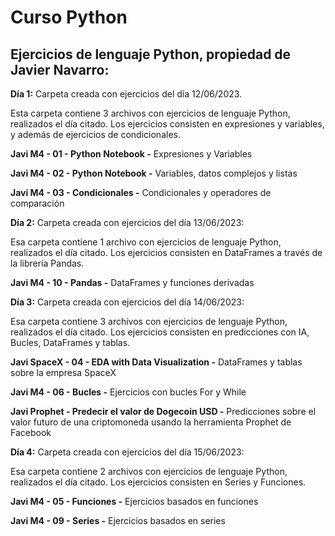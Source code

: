 # Curso Python
## Ejercicios de lenguaje Python, propiedad de Javier Navarro:

__Día 1:__
Carpeta creada con ejercicios del día 12/06/2023.

Esta carpeta contiene 3 archivos con ejercicios de lenguaje Python, realizados el día citado.
Los ejercicios consisten en expresiones y variables, y además de ejercicios de condicionales.
  
__Javi M4 - 01 - Python Notebook -__ Expresiones y Variables
    
__Javi M4 - 02 - Python Notebook -__ Variables, datos complejos y listas
    
__Javi M4 - 03 - Condicionales -__ Condicionales y operadores de comparación
    
__Día 2:__ 
Carpeta creada con ejercicios del día 13/06/2023:

Esa carpeta contiene 1 archivo con ejercicios de lenguaje Python, realizados el día citado.
Los ejercicios consisten en DataFrames a través de la librería Pandas.
    
__Javi M4 - 10 - Pandas -__ DataFrames y funciones derivadas

__Día 3:__ 
Carpeta creada con ejercicios del día 14/06/2023:

Esa carpeta contiene 3 archivos con ejercicios de lenguaje Python, realizados el día citado.
Los ejercicios consisten en predicciones con IA, Bucles, DataFrames y tablas.

__Javi SpaceX - 04 - EDA with Data Visualization -__ DataFrames y tablas sobre la empresa SpaceX

__Javi M4 - 06 - Bucles -__ Ejercicios con bucles For y While

__Javi Prophet - Predecir el valor de Dogecoin USD -__ Predicciones sobre el valor futuro de una criptomoneda usando la herramienta Prophet de Facebook

__Día 4:__ 
Carpeta creada con ejercicios del día 15/06/2023:

Esa carpeta contiene 2 archivos con ejercicios de lenguaje Python, realizados el día citado.
Los ejercicios consisten en Series y Funciones.

__Javi M4 - 05 - Funciones -__ Ejercicios basados en funciones

__Javi M4 - 09 - Series -__ Ejercicios basados en series
